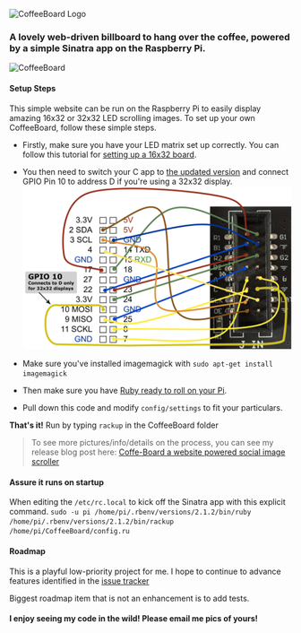 ![CoffeeBoard Logo](http://i.imgur.com/c401IwO.jpg)

### A lovely web-driven billboard to hang over the coffee, powered by a simple Sinatra app on the Raspberry Pi.

![CoffeeBoard](http://i.imgur.com/lZQFmTt.gif)

#### Setup Steps

This simple website can be run on the Raspberry Pi to easily display amazing 16x32 or 32x32 LED scrolling images. To set up your own CoffeeBoard, follow these simple steps.

* Firstly, make sure you have your LED matrix set up correctly.  You can follow this tutorial for [setting up a 16x32 board](https://learn.adafruit.com/connecting-a-16x32-rgb-led-matrix-panel-to-a-raspberry-pi).

* You then need to switch your C app to [the updated version](https://github.com/hzeller/rpi-rgb-led-matrix) and connect GPIO Pin 10 to address D if you're using a 32x32 display.
![32x32 LED GPIO](https://raw.githubusercontent.com/GantMan/CoffeeBoard/master/_art/pins.png)

* Make sure you've installed imagemagick with `sudo apt-get install imagemagick`

* Then make sure you have [Ruby ready to roll on your Pi](http://www.iconoclastlabs.com/blog/ruby-on-rails-on-the-raspberry-pi-b-with-rbenv).

* Pull down this code and modify `config/settings` to fit your particulars.

**That's it!**  Run by typing `rackup` in the CoffeeBoard folder

> To see more pictures/info/details on the process, you can see my release blog post here: [Coffe-Board a website powered social image scroller](http://www.iconoclastlabs.com/blog/website-powered-social-image-scroller-coffeeboard)

#### Assure it runs on startup
When editing the `/etc/rc.local` to kick off the Sinatra app with this explicit command.
`sudo -u pi /home/pi/.rbenv/versions/2.1.2/bin/ruby /home/pi/.rbenv/versions/2.1.2/bin/rackup /home/pi/CoffeeBoard/config.ru`

#### Roadmap
This is a playful low-priority project for me.  I hope to continue to advance features identified in the [issue tracker](https://github.com/GantMan/CoffeeBoard/issues)

Biggest roadmap item that is not an enhancement is to add tests.

#### I enjoy seeing my code in the wild!  Please email me pics of yours!

